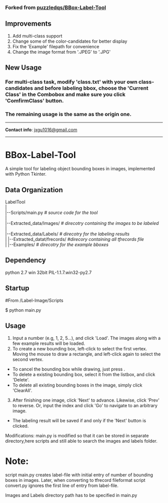 ### Forked from [puzzledqs/BBox-Label-Tool](https://github.com/puzzledqs/BBox-Label-Tool)
## Improvements
1. Add multi-class support 
2. Change some of the color-candidates for better display
3. Fix the 'Example' filepath for convenience
4. Change the image format from '.JPEG' to '.JPG'

## New Usage
### For multi-class task, modify 'class.txt' with your own class-candidates and before labeling bbox, choose the 'Current Class' in the Combobox and make sure you click 'ComfirmClass' button.

### The remaining usage is the same as the origin one.

------------------------------------

**Contact info**: jxgu1016@gmail.com

------------------------------------

BBox-Label-Tool
===============

A simple tool for labeling object bounding boxes in images, implemented with Python Tkinter.

Data Organization
-----------------
LabelTool  
|  
|--Scripts/main.py   *# source code for the tool*  
|  
|--Extracted_data/Images/   *# direcotry containing the images to be labeled*  
|  
|--Extracted_data/Labels/   *# direcotry for the labeling results*  
|
|--Extracted_datat/frecords/   *#direcory containing all tfrecords file*        
|
|--Examples/  *# direcotry for the example bboxes*  

Dependency
----------
python 2.7 win 32bit
PIL-1.1.7.win32-py2.7

Startup
-------
#From /Label-Image/Scripts

$ python main.py

Usage
-----
1. Input a number (e.g, 1, 2, 5...), and click 'Load'. The images along with a few example results will be loaded.
2. To create a new bounding box, left-click to select the first vertex. Moving the mouse to draw a rectangle, and left-click again to select the second vertex.
  - To cancel the bounding box while drawing, just press <Esc>.
  - To delete a existing bounding box, select it from the listbox, and click 'Delete'.
  - To delete all existing bounding boxes in the image, simply click 'ClearAll'.
3. After finishing one image, click 'Next' to advance. Likewise, click 'Prev' to reverse. Or, input the index and click 'Go' to navigate to an arbitrary image.
  - The labeling result will be saved if and only if the 'Next' button is clicked.



Modifications:
main.py is modified so that it can be stored in separate directory,here scripts and still able to search the images and labels folder.

# Note:
script main.py creates label-file with initial entry of number of bounding boxes in images.
Later, when converting to tfrecord fileformat script convert.py ignores the first line of entry from label-file.

Images and Labels directory path has to be specified in main.py


